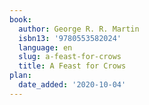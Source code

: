```yaml
---
book:
  author: George R. R. Martin
  isbn13: '9780553582024'
  language: en
  slug: a-feast-for-crows
  title: A Feast for Crows
plan:
  date_added: '2020-10-04'
---
```

